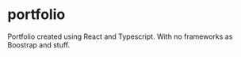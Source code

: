 # portfolio
Portfolio created using React and Typescript. With no frameworks as Boostrap and stuff.
